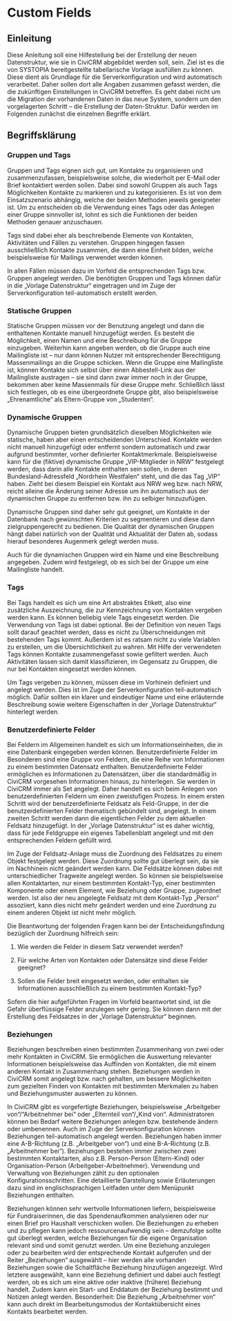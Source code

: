 # Custom Fields

## Einleitung

Diese Anleitung soll eine Hilfestellung bei der Erstellung der neuen Datenstruktur, wie sie in CiviCRM abgebildet werden soll, sein. Ziel ist es die von SYSTOPIA bereitgestellte tabellarische Vorlage ausfüllen zu können. Diese dient als Grundlage für die Serverkonfiguration und wird automatisch verarbeitet. Daher sollen dort alle Angaben zusammen gefasst werden, die die zukünftigen Einstellungen in CiviCRM betreffen. Es geht dabei nicht um die Migration der vorhandenen Daten in das neue System, sondern um den vorgelagerten Schritt – die Erstellung der Daten-Struktur.
Dafür werden im Folgenden zunächst die einzelnen Begriffe erklärt.

## Begriffsklärung

### Gruppen und Tags

Gruppen und Tags eignen sich gut, um Kontakte zu organisieren und zusammenzufassen, beispielsweise solche, die wiederholt per E-Mail oder Brief kontaktiert werden sollen. Dabei sind sowohl Gruppen als auch Tags Möglichkeiten Kontakte zu markieren und zu kategorisieren. Es ist von dem Einsatzszenario abhängig, welche der beiden Methoden jeweils geeigneter ist. Um zu entscheiden ob die Verwendung eines Tags oder das Anlegen einer Gruppe sinnvoller ist, lohnt es sich die Funktionen der beiden Methoden genauer anzuschauen. 

Tags sind dabei eher als beschreibende Elemente von Kontakten, Aktivitäten und Fällen zu verstehen. Gruppen hingegen fassen ausschließlich Kontakte zusammen, die dann eine Einheit bilden, welche beispielsweise für Mailings verwendet werden können.

In allen Fällen müssen dazu im Vorfeld die entsprechenden Tags bzw. Gruppen angelegt werden. Die benötigten Gruppen und Tags können dafür in die „Vorlage Datenstruktur“ eingetragen und im Zuge der Serverkonfiguration teil-automatisch erstellt werden.

### Statische Gruppen

Statische Gruppen müssen vor der Benutzung angelegt und dann die enthaltenen Kontakte manuell hinzugefügt werden. Es besteht die Möglichkeit, einen Namen und eine Beschreibung für die Gruppe einzugeben. Weiterhin kann angeben werden, ob die Gruppe auch eine Mailingliste ist – nur dann können Nutzer mit entsprechender Berechtigung Massenmailings an die Gruppe schicken. Wenn die Gruppe eine Mailingliste ist, können Kontakte sich selbst über einen Abbestell-Link aus der Mailingliste austragen – sie sind dann zwar immer noch in der Gruppe, bekommen aber keine Massenmails für diese Gruppe mehr. Schließlich lässt sich festlegen, ob es eine übergeordnete Gruppe gibt, also beispielsweise „Ehrenamtliche“ als Eltern-Gruppe von „Studenten“.

### Dynamische Gruppen

Dynamische Gruppen bieten grundsätzlich dieselben Möglichkeiten wie statische, haben aber einen entscheidenden Unterschied. Kontakte werden nicht manuell hinzugefügt oder entfernt sondern automatisch und zwar aufgrund bestimmter, vorher definierter Kontaktmerkmale. Beispielsweise kann für die (fiktive) dynamische Gruppe „VIP-Mitglieder in NRW“ festgelegt werden, dass darin alle Kontakte enthalten sein sollen, in deren Bundesland-Adressfeld „Nordrhein Westfalen“ steht, und die das Tag „VIP“ haben. Zieht bei diesem Beispiel ein Kontakt aus NRW weg bzw. nach NRW, reicht alleine die Änderung seiner Adresse um ihn automatisch aus der dynamischen Gruppe zu entfernen bzw. ihn zu selbiger hinzuzufügen.

Dynamische Gruppen sind daher sehr gut geeignet, um Kontakte in der Datenbank nach gewünschten Kriterien zu segmentieren und diese dann zielgruppengerecht zu bedienen. Die Qualität der dynamischen Gruppen hängt dabei natürlich von der Qualität und Aktualität der Daten ab, sodass hierauf besonderes Augenmerk gelegt werden muss. 

Auch für die dynamischen Gruppen wird ein Name und eine Beschreibung angegeben. Zudem wird festgelegt, ob es sich bei der Gruppe um eine Mailingliste handelt.

### Tags

Bei Tags handelt es sich um eine Art abstraktes Etikett, also eine zusätzliche Auszeichnung, die zur Kennzeichnung von Kontakten vergeben werden kann. Es können beliebig viele Tags eingesetzt werden. Die Verwendung von Tags ist dabei optional. Bei der Definition von neuen Tags sollt darauf geachtet werden, dass es nicht zu Überschneidungen mit bestehenden Tags kommt. Außerdem ist es ratsam nicht zu viele Variablen zu erstellen, um die Übersichtlichkeit zu wahren. Mit Hilfe der verwendeten Tags können Kontakte zusammengefasst sowie gefiltert werden. Auch Aktivitäten lassen sich damit klassifizieren, im Gegensatz zu Gruppen, die nur bei Kontakten eingesetzt werden können. 

Um Tags vergeben zu können, müssen diese im Vorhinein definiert und angelegt werden. Dies ist im Zuge der Serverkonfiguration teil-automatisch möglich. Dafür sollten ein klarer und eindeutiger Name und eine erläuternde Beschreibung sowie weitere Eigenschaften in der „Vorlage Datenstruktur“ hinterlegt werden.

### Benutzerdefinierte Felder

Bei Feldern im Allgemeinen handelt es sich um Informationseinheiten, die in eine Datenbank eingegeben werden können. Benutzerdefinierte Felder im Besonderen sind eine Gruppe von Feldern, die eine Reihe von Informationen zu einem bestimmten Datensatz enthalten. Benutzerdefinierte Felder ermöglichen es Informationen zu Datensätzen, über die standardmäßig in CiviCRM vorgesehen Informationen hinaus, zu hinterlegen. Sie werden in CiviCRM immer als Set angelegt. Daher handelt es sich beim Anlegen von benutzerdefinierten Feldern um einen zweistufigen Prozess. In einem ersten Schritt wird der benutzerdefinierte Feldsatz als Feld-Gruppe, in der die benutzerdefinierten Felder thematisch gebündelt sind, angelegt. In einem zweiten Schritt werden dann die eigentlichen Felder zu dem aktuellen Feldsatz hinzugefügt. In der „Vorlage Datenstruktur“ ist es daher wichtig, dass für jede Feldgruppe ein eigenes Tabellenblatt angelegt und mit den entsprechenden Feldern gefüllt wird.

Im Zuge der Feldsatz-Anlage muss die Zuordnung des Feldsatzes zu einem Objekt festgelegt werden. Diese Zuordnung sollte gut überlegt sein, da sie im Nachhinein nicht geändert werden kann. Die Feldsätze können dabei mit unterschiedlicher Tragweite angelegt werden. So können sie beispielsweise allen Kontaktarten, nur einem bestimmten Kontakt-Typ, einer bestimmten Komponente oder einem Element, wie Beziehung oder Gruppe, zugeordnet werden. Ist also der neu angelegte Feldsatz mit dem Kontakt-Typ „Person“ assoziiert, kann dies nicht mehr geändert werden und eine Zuordnung zu einem anderen Objekt ist nicht mehr möglich. 

Die Beantwortung der folgenden Fragen kann bei der Entscheidungsfindung bezüglich der Zuordnung hilfreich sein:

1. Wie werden die Felder in diesem Satz verwendet werden?

2. Für welche Arten von Kontakten oder Datensätze sind diese Felder geeignet?

3. Sollen die Felder breit eingesetzt werden, oder enthalten sie Informationen ausschließlich zu einem bestimmten Kontakt-Typ?

Sofern die hier aufgeführten Fragen im Vorfeld beantwortet sind, ist die Gefahr überflüssige Felder anzulegen sehr gering. Sie können dann mit der Erstellung des Feldsatzes in der „Vorlage Datenstruktur“ beginnen.

### Beziehungen

Beziehungen beschreiben einen bestimmten Zusammenhang von zwei oder mehr Kontakten in CiviCRM. Sie ermöglichen die Auswertung relevanter Informationen beispielsweise das Auffinden von Kontakten, die mit einem anderen Kontakt in Zusammenhang stehen. Beziehungen werden in CiviCRM somit angelegt bzw. nach gehalten, um bessere Möglichkeiten zum gezielten Finden von Kontakten mit bestimmten Merkmalen zu haben und Beziehungsmuster auswerten zu können. 

In CiviCRM gibt es vorgefertigte Beziehungen, beispielsweise „Arbeitgeber von“/“Arbeitnehmer bei“ oder „Elternteil von“/„Kind von“. Administratoren können bei Bedarf weitere Beziehungen anlegen bzw. bestehende ändern oder umbenennen. Auch im Zuge der Serverkonfiguration können Beziehungen teil-automatisch angelegt werden.
Beziehungen haben immer eine A-B-Richtung (z.B. „Arbeitgeber von“) und eine B-A-Richtung (z.B. „Arbeitnehmer bei“). Beziehungen bestehen immer zwischen zwei bestimmten Kontaktarten, also z.B. Person-Person (Eltern-Kind) oder Organisation-Person (Arbeitgeber-Arbeitnehmer). Verwendung und Verwaltung von Beziehungen zählt zu den optionalen Konfigurationsschritten. Eine detaillierte Darstellung sowie Erläuterungen dazu sind im englischsprachigen Leitfaden unter dem Menüpunkt Beziehungen enthalten.

Beziehungen können sehr wertvolle Informationen liefern, beispielsweise für Fundraiserinnen, die das Spendenaufkommen analysieren oder nur einen Brief pro Haushalt verschicken wollen. Die Beziehungen zu erheben und zu pflegen kann jedoch ressourcenaufwendig sein – demzufolge sollte gut überlegt werden, welche Beziehungen für die eigene Organisation relevant sind und somit genutzt werden. Um eine Beziehung anzulegen oder zu bearbeiten wird der entsprechende Kontakt aufgerufen und der Reiter „Beziehungen“ ausgewählt – hier werden alle vorhanden Beziehungen sowie die Schaltfläche Beziehung hinzufügen angezeigt. Wird letztere ausgewählt, kann eine Beziehung definiert und dabei auch festlegt werden, ob es sich um eine aktive oder inaktive (frühere) Beziehung handelt. Zudem kann ein Start- und Enddatum der Beziehung bestimmt und Notizen anlegt werden. Besonderheit: Die Beziehung „Arbeitnehmer von“ kann auch direkt im Bearbeitungsmodus der Kontaktübersicht eines Kontakts bearbeitet werden.







